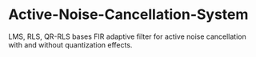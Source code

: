 # Active-Noise-Cancellation-System
LMS, RLS, QR-RLS bases FIR adaptive filter for active noise cancellation with and without quantization effects.


